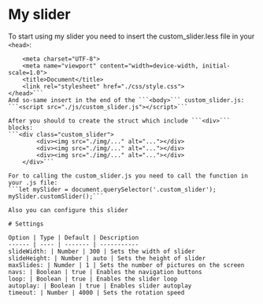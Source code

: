 # My slider
To start using my slider you need to insert the custom_slider.less file in your `<head>`:
```<head>
    <meta charset="UTF-8">
    <meta name="viewport" content="width=device-width, initial-scale=1.0">
    <title>Document</title>
    <link rel="stylesheet" href="./css/style.css">
</head>```
And so-same insert in the end of the ```<body>``` custom_slider.js:
```<script src="./js/custom_slider.js"></script>```

After you should to create the struct which include ```<div>``` blocks:
```<div class="custom_slider">
        <div><img src="./img/..." alt="..."></div>
        <div><img src="./img/..." alt="..."></div>
        <div><img src="./img/..." alt="..."></div>
    </div>```

For to calling the custom_slider.js you need to call the function in your .js file:
```let mySlider = document.querySelector('.custom_slider');
mySlider.customSlider();```

Also you can configure this slider 

# Settings

Option | Type | Default | Description
------ | ---- | ------- | -----------
slideWidth: | Number | 300 | Sets the width of slider 
slideHeight: | Number | auto | Sets the height of slider
maxSlides: | Numder | 1 | Sets the number of pictures on the screen 
navs: | Boolean | true | Enables the navigation buttons
loop: | Boolean | true | Enables the slider loop
autoplay: | Boolean | true | Enables slider autoplay
timeout: | Number | 4000 | Sets the rotation speed
